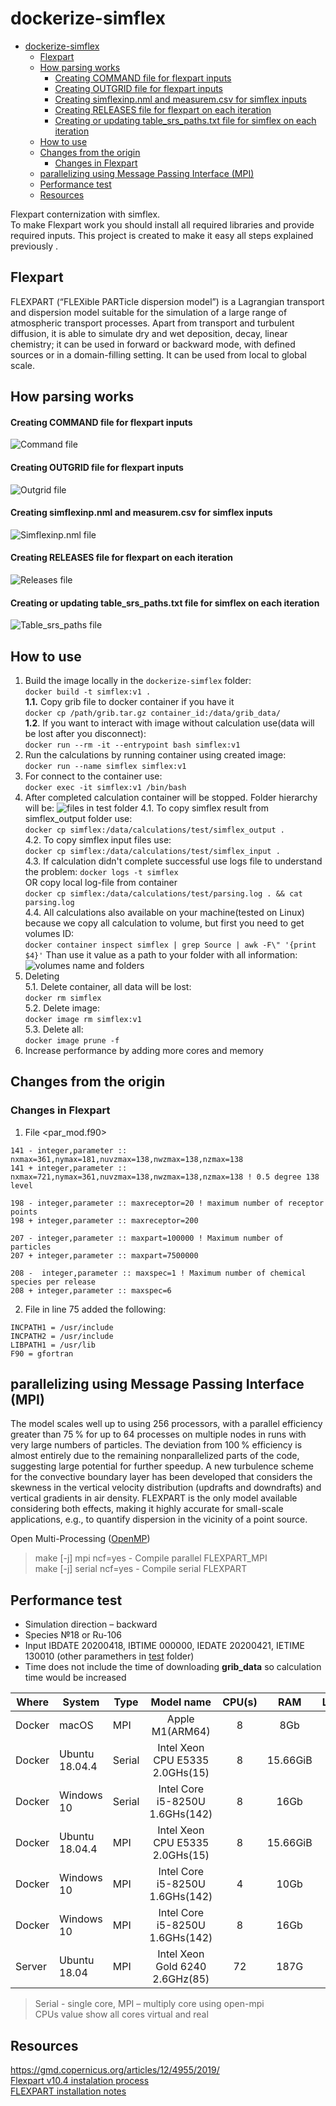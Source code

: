 # dockerize-simflex

- [dockerize-simflex](#dockerize-simflex)
  - [Flexpart](#flexpart)
  - [How parsing works](#how-parsing-works)
      - [Creating COMMAND file for flexpart inputs](#creating-command-file-for-flexpart-inputs)
      - [Creating OUTGRID file for flexpart inputs](#creating-outgrid-file-for-flexpart-inputs)
      - [Creating simflexinp.nml and measurem.csv for simflex inputs](#creating-simflexinpnml-and-measuremcsv-for-simflex-inputs)
      - [Creating RELEASES file for flexpart on each iteration](#creating-releases-file-for-flexpart-on-each-iteration)
      - [Creating or updating table_srs_paths.txt file for simflex on each iteration](#creating-or-updating-table_srs_pathstxt-file-for-simflex-on-each-iteration)
  - [How to use](#how-to-use)
  - [Changes from the origin](#changes-from-the-origin)
    - [Changes in Flexpart](#changes-in-flexpart)
  - [parallelizing using Message Passing Interface (MPI)](#parallelizing-using-message-passing-interface-mpi)
  - [Performance test](#performance-test)
  - [Resources](#resources)

Flexpart conternization with simflex.  
To make Flexpart work you should install all required libraries and provide required inputs. This project is created to make it easy all steps explained previously .

## Flexpart

FLEXPART (“FLEXible PARTicle dispersion model”) is a Lagrangian transport and dispersion model suitable for the simulation of a large range of atmospheric transport processes. Apart from transport and turbulent diffusion, it is able to simulate dry and wet deposition, decay, linear chemistry; it can be used in forward or backward mode, with defined sources or in a domain-filling setting. It can be used from local to global scale.

## How parsing works

#### Creating COMMAND file for flexpart inputs

![Command file](/docs/command.png)

#### Creating OUTGRID file for flexpart inputs

![Outgrid file](/docs/outgrid.png)

#### Creating simflexinp.nml and measurem.csv for simflex inputs

![Simflexinp.nml file](/docs/simflexinp.png)

#### Creating RELEASES file for flexpart on each iteration

![Releases file](/docs/releases.png)

#### Creating or updating table_srs_paths.txt file for simflex on each iteration

![Table_srs_paths file](/docs/table_srs_paths.png)

## How to use

1. Build the image locally in the `dockerize-simflex` folder:  
`docker build -t simflex:v1 .`  
**1.1.** Copy grib file to docker container if you have it  
`docker cp /path/grib.tar.gz container_id:/data/grib_data/`  
**1.2**. If you want to interact with image without calculation use(data will be lost after you disconnect):  
`docker run --rm -it --entrypoint bash simflex:v1`
2. Run the calculations by running container using created image:  
`docker run --name simflex simflex:v1`
3. For connect to the container use:  
`docker exec -it simflex:v1 /bin/bash`
4. After completed calculation container will be stopped. Folder hierarchy will be:
![files in test folder](/docs/test_files.png)
4.1. To copy simflex result from simflex_output folder use:  
`docker cp simflex:/data/calculations/test/simflex_output .`  
4.2. To copy simflex input files use:  
`docker cp simflex:/data/calculations/test/simflex_input .`  
4.3. If calculation didn't complete successful use logs file to understand the problem:
`docker logs -t simflex`  
OR copy local log-file from container  
`docker cp simflex:/data/calculations/test/parsing.log . && cat parsing.log`  
4.4. All calculations also available on your machine(tested on Linux) because we copy all calculation to volume, but first you need to get volumes ID:  
`docker container inspect simflex | grep Source | awk -F\" '{print $4}'`
Than use it value as a path to your folder with all information:  
![volumes name and folders](/docs/volume_location.png)
5. Deleting  
5.1. Delete container, all data will be lost:  
`docker rm simflex`  
5.2. Delete image:  
`docker image rm simflex:v1`  
5.3. Delete all:  
`docker image prune -f`  
6. Increase performance by adding more cores and memory

## Changes from the origin

### Changes in Flexpart

1. File <par_mod.f90>

```
141 - integer,parameter :: nxmax=361,nymax=181,nuvzmax=138,nwzmax=138,nzmax=138
141 + integer,parameter :: nxmax=721,nymax=361,nuvzmax=138,nwzmax=138,nzmax=138 ! 0.5 degree 138 level

198 - integer,parameter :: maxreceptor=20 ! maximum number of receptor points
198 + integer,parameter :: maxreceptor=200

207 - integer,parameter :: maxpart=100000 ! Maximum number of particles
207 + integer,parameter :: maxpart=7500000

208 -  integer,parameter :: maxspec=1 ! Maximum number of chemical species per release
208 + integer,parameter :: maxspec=6
```

2. File <makefile> in line 75 added the following:

```
INCPATH1 = /usr/include
INCPATH2 = /usr/include
LIBPATH1 = /usr/lib
F90 = gfortran
```

## parallelizing using Message Passing Interface (MPI)

The model scales well up to using 256 processors, with a parallel efficiency greater than 75 % for up to 64 processes on multiple nodes in runs with very large numbers of particles. The deviation from 100 % efficiency is almost entirely due to the remaining nonparallelized parts of the code, suggesting large potential for further speedup. A new turbulence scheme for the convective boundary layer has been developed that considers the skewness in the vertical velocity distribution (updrafts and downdrafts) and vertical gradients in air density. FLEXPART is the only model available considering both effects, making it highly accurate for small-scale applications, e.g., to quantify dispersion in the vicinity of a point source.

Open Multi-Processing ([OpenMP](http://www.openmp.org/))

> make [-j] mpi ncf=yes - Compile parallel FLEXPART_MPI  
> make [-j] serial ncf=yes - Compile serial FLEXPART

## Performance test

- Simulation direction – backward
- Species №18 or Ru-106
- Input IBDATE 20200418, IBTIME 000000, IEDATE 20200421, IETIME 130010 (other paramethers in [test](/flexpart_v10.4/test/) folder)
- Time does not include the time of downloading **grib_data** so calculation time would be increased

|Where|System|Type|Model name|CPU(s)|RAM|Loutstep|Parts|Calc Times|
|-|-|-|:-:|:-:|:-:|:-:|:-:|:-|
|Docker|macOS|MPI|Apple M1(ARM64)|8|8Gb|3600|10000|1d, 18:26:27.673187|
|Docker|Ubuntu 18.04.4|Serial|Intel Xeon CPU E5335 2.0GHs(15)|8|15.66GiB|3600|10000|17:40:18.740042|
|Docker|Windows 10|Serial|Intel Core i5-8250U 1.6GHs(142)|8|16Gb|3600|10000|10:53:27.204476|
|Docker|Ubuntu 18.04.4|MPI|Intel Xeon CPU E5335 2.0GHs(15)|8|15.66GiB|3600|10000|3:44:23.769362|
|Docker|Windows 10|MPI|Intel Core i5-8250U 1.6GHs(142)|4|10Gb|3600|10000|1:47:01.369211|
|Docker|Windows 10|MPI|Intel Core i5-8250U 1.6GHs(142)|8|16Gb|3600|10000|1:45:34.842323|
|Server|Ubuntu 18.04|MPI|Intel Xeon Gold 6240 2.6GHz(85)|72|187G|3600|10000|3977s or 66m|

> Serial - single core, MPI – multiply core using open-mpi  
> CPUs value show all cores virtual and real

## Resources

<https://gmd.copernicus.org/articles/12/4955/2019/>  
[Flexpart v10.4 instalation process](https://www.jianshu.com/p/6bc7cee6c9bf)  
[FLEXPART installation notes](http://paisheng.me/2018/08/10/FLEXPART_INSTALLATION_NOTE)
